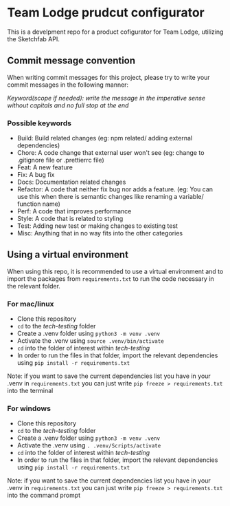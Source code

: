 # Team Lodge prudcut configurator
This is a develpment repo for a product cofigurator for Team Lodge, utilizing the Sketchfab API.

## Commit message convention
When writing commit messages for this project, please try to write your commit messages in the following manner:

_Keyword(scope if needed): write the message in the imperative sense without capitals and no full stop at the end_

### Possible keywords

* Build: Build related changes (eg: npm related/ adding external dependencies)
* Chore: A code change that external user won't see (eg: change to .gitignore file or .prettierrc file)
* Feat: A new feature
* Fix: A bug fix
* Docs: Documentation related changes
* Refactor: A code that neither fix bug nor adds a feature. (eg: You can use this when there is semantic changes like renaming a variable/ function name)
* Perf: A code that improves performance
* Style: A code that is related to styling
* Test: Adding new test or making changes to existing test
* Misc: Anything that in no way fits into the other categories

## Using a virtual environment

When using this repo, it is recommended to use a virtual environment and to import the packages from `requirements.txt` to run the code necessary in the relevant folder. 

### For mac/linux
* Clone this repository
* `cd` to the _tech-testing_ folder
* Create a .venv folder using `python3 -m venv .venv`
* Activate the .venv using `source .venv/bin/activate`
* `cd` into the folder of interest within _tech-testing_
* In order to run the files in that folder, import the relevant dependencies using `pip install -r requirements.txt`

Note: if you want to save the current dependencies list you have in your .venv in `requirements.txt` you can just write `pip freeze > requirements.txt` into the terminal

### For windows
* Clone this repository
* `cd` to the _tech-testing_ folder
* Create a .venv folder using `python3 -m venv .venv`
* Activate the .venv using `. .venv/Scripts/activate`
* `cd` into the folder of interest within _tech-testing_
* In order to run the files in that folder, import the relevant dependencies using `pip install -r requirements.txt`

Note: if you want to save the current dependencies list you have in your .venv in `requirements.txt` you can just write `pip freeze > requirements.txt` into the command prompt

